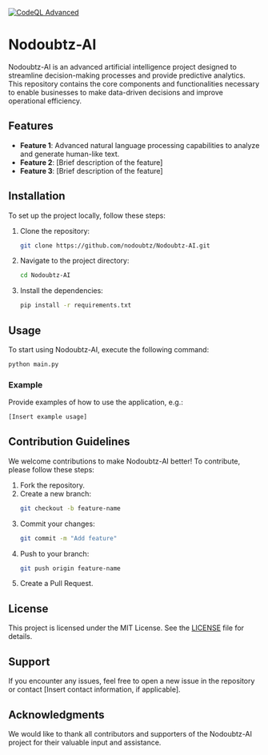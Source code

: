 [![CodeQL Advanced](https://github.com/nodoubtz/Nodoubtz-AI/actions/workflows/codeql.yml/badge.svg?branch=nodoubtz-patch-20)](https://github.com/nodoubtz/Nodoubtz-AI/actions/workflows/codeql.yml)


# Nodoubtz-AI

Nodoubtz-AI is an advanced artificial intelligence project designed to streamline decision-making processes and provide predictive analytics. This repository contains the core components and functionalities necessary to enable businesses to make data-driven decisions and improve operational efficiency.

## Features

- **Feature 1**: Advanced natural language processing capabilities to analyze and generate human-like text.
- **Feature 2**: [Brief description of the feature]
- **Feature 3**: [Brief description of the feature]

## Installation

To set up the project locally, follow these steps:

1. Clone the repository:
   ```bash
   git clone https://github.com/nodoubtz/Nodoubtz-AI.git
   ```
2. Navigate to the project directory:
   ```bash
   cd Nodoubtz-AI
   ```
3. Install the dependencies:
   ```bash
   pip install -r requirements.txt
   ```

## Usage

To start using Nodoubtz-AI, execute the following command:
```bash
python main.py
```

### Example
Provide examples of how to use the application, e.g.:
```bash
[Insert example usage]
```

## Contribution Guidelines

We welcome contributions to make Nodoubtz-AI better! To contribute, please follow these steps:

1. Fork the repository.
2. Create a new branch:
   ```bash
   git checkout -b feature-name
   ```
3. Commit your changes:
   ```bash
   git commit -m "Add feature"
   ```
4. Push to your branch:
   ```bash
   git push origin feature-name
   ```
5. Create a Pull Request.

## License

This project is licensed under the MIT License. See the [LICENSE](LICENSE) file for details.

## Support

If you encounter any issues, feel free to open a new issue in the repository or contact [Insert contact information, if applicable].

## Acknowledgments

We would like to thank all contributors and supporters of the Nodoubtz-AI project for their valuable input and assistance.
